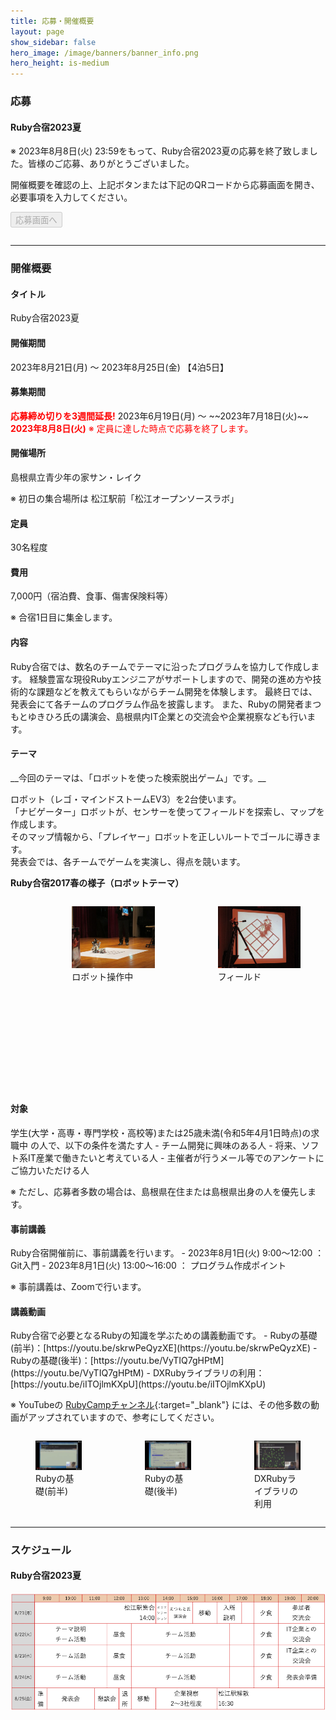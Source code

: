 ```yaml
---
title: 応募・開催概要
layout: page
show_sidebar: false
hero_image: /image/banners/banner_info.png
hero_height: is-medium
---
```


<h3 class="block">
  <span class="icon-text has-text-info-dark">
    <span class="icon">
      <i class="fas fa-file-alt"></i>
    </span>
    <span>応募</span>
  </span>
</h3>

<h4 class="has-text-danger-dark">Ruby合宿2023夏</h4>

<div class="notification is-danger is-light">
※ 2023年8月8日(火) 23:59をもって、Ruby合宿2023夏の応募を終了致しました。皆様のご応募、ありがとうございました。
</div>

<div class="columns is-centered">
  <div class="column is-12">
    <p class="has-text-centered">
      <span>開催概要を確認の上、上記ボタンまたは下記のQRコードから応募画面を開き、必要事項を入力してください。</span>
    </p>
    <p class="has-text-centered">
      <button class="button is-large is-rounded is-link" disabled>応募画面へ</button>
    </p>
  </div>
</div>

---

<h3 class="block" class="has-text-info-dark">
  <span class="icon-text">
    <span class="icon">
      <i class="fas fa-gem"></i>
    </span>
    <span>開催概要</span>
  </span>
</h3>

<h4 class="has-text-success-dark">タイトル</h4>
Ruby合宿2023夏

<h4 class="has-text-success-dark">開催期間</h4>
2023年8月21日(月) 〜 2023年8月25日(金) 【4泊5日】

<h4 class="has-text-success-dark">募集期間</h4>
<strong style="color: red;">応募締め切りを3週間延長!</strong>  
2023年6月19日(月) 〜 ~~2023年7月18日(火)~~　<strong style="color: red;">2023年8月8日(火)</strong>  
<span style="color: red;">※ 定員に達した時点で応募を終了します。</span>  

<h4 class="has-text-success-dark">開催場所</h4>
島根県立青少年の家サン・レイク

※ 初日の集合場所は 松江駅前「松江オープンソースラボ」

<h4 class="has-text-success-dark">定員</h4>
30名程度  

<h4 class="has-text-success-dark">費用</h4>
7,000円（宿泊費、食事、傷害保険料等）

※ 合宿1日目に集金します。

<h4 class="has-text-success-dark">内容</h4>
Ruby合宿では、数名のチームでテーマに沿ったプログラムを協力して作成します。  
経験豊富な現役Rubyエンジニアがサポートしますので、開発の進め方や技術的な課題などを教えてもらいながらチーム開発を体験します。  
最終日では、発表会にて各チームのプログラム作品を披露します。  
また、Rubyの開発者まつもとゆきひろ氏の講演会、島根県内IT企業との交流会や企業視察なども行います。  

<h4 class="has-text-success-dark">テーマ</h4>
__今回のテーマは、「ロボットを使った検索脱出ゲーム」です。__

ロボット（レゴ・マインドストームEV3）を2台使います。  
「ナビゲーター」ロボットが、センサーを使ってフィールドを探索し、マップを作成します。  
そのマップ情報から、「プレイヤー」ロボットを正しいルートでゴールに導きます。  
発表会では、各チームでゲームを実演し、得点を競います。

__Ruby合宿2017春の様子（ロボットテーマ）__

<div class="columns">
  <div class="column">
    <figure class="image">
      <img src="/image/info/theme_1.jpg" alt="発表会ステージ">
      <figcaption>
        発表会ステージ
      </figcaption>
    </figure>
  </div>
  <div class="column">
    <figure class="image">
      <img src="/image/info/theme_2.jpg" alt="ロボット操作中">
      <figcaption>
        ロボット操作中
      </figcaption>
    </figure>
  </div>
  <div class="column">
    <figure class="image">
      <img src="/image/info/theme_3.jpg" alt="フィールド">
      <figcaption>
        フィールド
      </figcaption>
    </figure>
  </div>
</div> 

<h4 class="has-text-success-dark">対象</h4>
学生(大学・高専・専門学校・高校等)または25歳未満(令和5年4月1日時点)の求職中 の人で、以下の条件を満たす人  
- チーム開発に興味のある人
- 将来、ソフト系IT産業で働きたいと考えている人
- 主催者が行うメール等でのアンケートにご協力いただける人

※ ただし、応募者多数の場合は、島根県在住または島根県出身の人を優先します。

<h4 class="has-text-success-dark">事前講義</h4>
Ruby合宿開催前に、事前講義を行います。  
- 2023年8月1日(火) 9:00〜12:00 ： Git入門
- 2023年8月1日(火) 13:00〜16:00 ： プログラム作成ポイント

※ 事前講義は、Zoomで行います。

<h4 class="has-text-success-dark">講義動画</h4>
Ruby合宿で必要となるRubyの知識を学ぶための講義動画です。  
- Rubyの基礎(前半)：[https://youtu.be/skrwPeQyzXE](https://youtu.be/skrwPeQyzXE)
- Rubyの基礎(後半)：[https://youtu.be/VyTIQ7gHPtM](https://youtu.be/VyTIQ7gHPtM)
- DXRubyライブラリの利用：[https://youtu.be/iITOjlmKXpU](https://youtu.be/iITOjlmKXpU)

※ YouTubeの [RubyCampチャンネル](https://www.youtube.com/channel/UC_zQBDRY64nWoQ56jcBEW5g){:target="_blank"} には、その他多数の動画がアップされていますので、参考にしてください。

<div class="columns">
  <div class="column">
    <figure class="image">
      <img src="/image/info/ruby_lecture_1_tmb.png" alt="Rubyの基礎(前半)">
      <figcaption>
        Rubyの基礎(前半)
      </figcaption>
    </figure>
  </div>
  <div class="column">
    <figure class="image">
      <img src="/image/info/ruby_lecture_2_tmb.png" alt="Rubyの基礎(後半)">
      <figcaption>
        Rubyの基礎(後半)
      </figcaption>
    </figure>
  </div>
  <div class="column">
    <figure class="image">
      <img src="/image/info/dxruby_lecture_tmb.png" alt="DXRubyライブラリの利用">
      <figcaption>
        DXRubyライブラリの利用
      </figcaption>
    </figure>
  </div>
</div> 

---

<h3 class="block" class="has-text-info-dark">
  <span class="icon-text">
    <span class="icon">
      <i class="fas fa-calendar"></i>
    </span>
    <span>スケジュール</span>
  </span>
</h3>

<h4 class="has-text-danger-dark">Ruby合宿2023夏</h4>

![Ruby合宿2023夏スケジュール](/image/2023-summer/2023_summer_schedule.png "Ruby合宿2023夏スケジュール")
